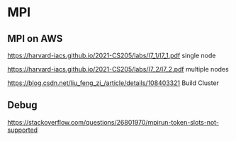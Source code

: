 # MPI

## MPI on AWS

https://harvard-iacs.github.io/2021-CS205/labs/I7_1/I7_1.pdf  single node

https://harvard-iacs.github.io/2021-CS205/labs/I7_2/I7_2.pdf  multiple nodes

https://blog.csdn.net/liu_feng_zi_/article/details/108403321  Build Cluster



## Debug

https://stackoverflow.com/questions/26801970/mpirun-token-slots-not-supported

